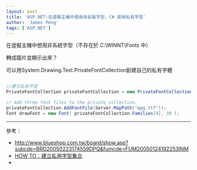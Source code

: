 ```yaml
---
layout: post
title: 'ASP.NET:在虛擬主機中使用未安裝字型，C# 使用私有字型'
author: 'James Peng'
tags: ['ASP.NET']
---
```



在虛擬主機中想用非系統字型（不存在於 C:\WINNT\Fonts 中）

轉成圖片並顯示出來？


可以用System.Drawing.Text.PrivateFontCollection創建自己的私有字體


~~~csharp

//建立私有字型
PrivateFontCollection privateFontCollection = new PrivateFontCollection();

// Add three font files to the private collection.
privateFontCollection.AddFontFile(Server.MapPath("qqq.ttf"));
Font drawFont = new Font( privateFontCollection.Families[0], 30 );
~~~

----------

參考：

- http://www.blueshop.com.tw/board/show.asp?subcde=BRD20050223174559DPQ&fumcde=FUM20050124192253INM
- [HOW TO：建立私用字型集合 ](https://msdn.microsoft.com/zh-tw/library/y505zzfw(v=vs.100).aspx)
- 